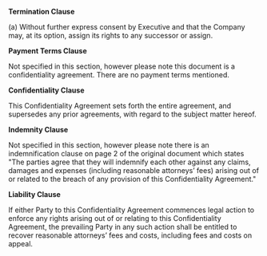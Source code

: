 **Termination Clause**

(a) Without further express consent by Executive and that the Company may, at its option, assign its rights to any successor or assign.

**Payment Terms Clause**

 Not specified in this section, however please note this document is a confidentiality agreement. There are no payment terms mentioned.

**Confidentiality Clause**

 This Confidentiality Agreement sets forth the entire agreement, and supersedes any prior agreements, with regard to the subject matter hereof.

**Indemnity Clause**

Not specified in this section, however please note there is an indemnification clause on page 2 of the original document which states "The parties agree that they will indemnify each other against any claims, damages and expenses (including reasonable attorneys’ fees) arising out of or related to the breach of any provision of this Confidentiality Agreement."

**Liability Clause**

If either Party to this Confidentiality Agreement commences legal action to enforce any rights arising out of or relating to this Confidentiality Agreement, the prevailing Party in any such action shall be entitled to recover reasonable attorneys’ fees and costs, including fees and costs on appeal.